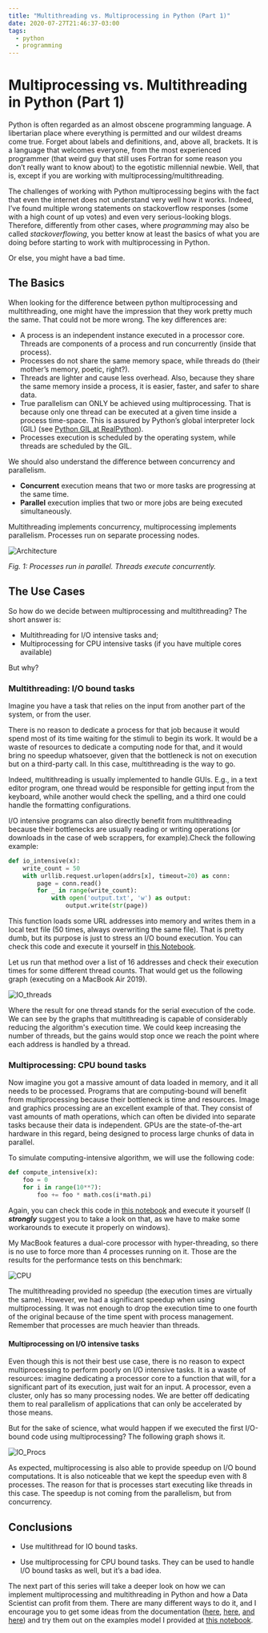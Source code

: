 ```yaml
---
title: "Multithreading vs. Multiprocessing in Python (Part 1)"
date: 2020-07-27T21:46:37-03:00
tags:
  - python
  - programming
---
```



# Multiprocessing vs. Multithreading in Python (Part 1)

Python is often regarded as an almost obscene programming language. A libertarian place where everything is permitted and our wildest dreams come true. Forget about labels and definitions, and, above all, brackets. It is a language that welcomes everyone, from the most experienced programmer (that weird guy that still uses Fortran for some reason you don’t really want to know about) to the egotistic millennial newbie.
Well, that is, except if you are working with multiprocessing/multithreading.

The challenges of working with Python multiprocessing begins with the fact that even the internet does not understand very well how it works. Indeed, I’ve found multiple wrong statements on stackoverflow responses (some with a high count of up votes) and even very serious-looking blogs. Therefore, differently from other cases, where *programming* may also be called *stackoverflowing*, you better know at least the basics of what you are doing before starting to work with multiprocessing in Python.

Or else, you might have a bad time.

## The Basics

When looking for the difference between python multiprocessing and multithreading, one might have the impression that they work pretty much the same. That could not be more wrong. The key differences are:

*	A process is an independent instance executed in a processor core. Threads are components of a process and run concurrently (inside that process).
*	Processes do not share the same memory space, while threads do (their mother’s memory, poetic, right?).
*	Threads are lighter and cause less overhead. Also, because they share the same memory inside a process, it is easier, faster, and safer to share data.
*	True parallelism can ONLY be achieved using multiprocessing. That is because only one thread can be executed at a given time inside a process time-space. This is assured by Python’s global interpreter lock (GIL) (see [Python GIL at RealPython](https://realpython.com/python-gil/)).
*	Processes execution is scheduled by the operating system, while threads are scheduled by the GIL.

We should also understand the difference between concurrency and parallelism.
*	**Concurrent** execution means that two or more tasks are progressing at the same time.
*	**Parallel** execution implies that two or more jobs are being executed simultaneously.

Multithreading implements concurrency, multiprocessing implements parallelism. Processes run on separate processing nodes.


![Architecture](/imgs/PythonMultSeries/Multi_Diagram.png)

*Fig. 1: Processes run in parallel. Threads execute concurrently.*

## The Use Cases

So how do we decide between multiprocessing and multithreading?
The short answer is:
*	Multithreading for I/O intensive tasks and;
*	Multiprocessing for CPU intensive tasks (if you have multiple cores available)

But why?

### Multithreading: I/O bound tasks

Imagine you have a task that relies on the input from another part of the system, or from the user.

There is no reason to dedicate a process for that job because it would spend most of its time waiting for the stimuli to begin its work. It would be a waste of resources to dedicate a computing node for that, and it would bring no speedup whatsoever, given that the bottleneck is not on execution but on a third-party call. In this case, multithreading is the way to go.

Indeed, multithreading is usually implemented to handle GUIs. E.g., in a text editor program, one thread would be responsible for getting input from the keyboard, while another would check the spelling, and a third one could handle the formatting configurations.

I/O intensive programs can also directly benefit from multithreading because their bottlenecks are usually reading or writing operations (or downloads in the case of web scrappers, for example).Check the following example:

```python
def io_intensive(x):
    write_count = 50
    with urllib.request.urlopen(addrs[x], timeout=20) as conn:
        page = conn.read()
        for _ in range(write_count):
            with open('output.txt', 'w') as output:
                output.write(str(page))
```

This function loads some URL addresses into memory and writes them in a local text file (50 times, always overwriting the same file). That is pretty dumb, but its purpose is just to stress an I/O bound execution. You can check this code and execute it yourself in [this Notebook](https://github.com/gsrodrigues/Python_MultiProc_Examples/blob/master/Example.ipynb).

Let us run that method over a list of 16 addresses and check their execution times for some different thread counts. That would get us the following graph (executing on a MacBook Air 2019).

![IO_threads](/imgs/PythonMultSeries/IO_threads.png)

Where the result for one thread stands for the serial execution of the code. We can see by the graphs that multithreading is capable of considerably reducing the algorithm's execution time. We could keep increasing the number of threads, but the gains would stop once we reach the point where each address is handled by a thread.

### Multiprocessing: CPU bound tasks

Now imagine you got a massive amount of data loaded in memory, and it all needs to be processed. Programs that are computing-bound will benefit from multiprocessing because their bottleneck is time and resources. Image and graphics processing are an excellent example of that. They consist of vast amounts of math operations, which can often be divided into separate tasks because their data is independent. GPUs are the state-of-the-art hardware in this regard, being designed to process large chunks of data in parallel.

To simulate computing-intensive algorithm, we will use the following code:

```python
def compute_intensive(x):
    foo = 0
    for i in range(10**7):
        foo += foo * math.cos(i*math.pi)
```

Again, you can check this code in [this notebook](https://github.com/gsrodrigues/Python_MultiProc_Examples/blob/master/Example.ipynb) and execute it yourself (I ***strongly*** suggest you to take a look on that, as we have to make some workarounds to execute it properly on windows).

My MacBook features a dual-core processor with hyper-threading, so there is no use to force more than 4 processes running on it. Those are the results for the performance tests on this benchmark:

![CPU](/imgs/PythonMultSeries/CPU.png)

The multithreading provided no speedup (the execution times are virtually the same). However, we had a significant speedup when using multiprocessing. It was not enough to drop the execution time to one fourth of the original because of the time spent with process management. Remember that processes are much heavier than threads.


#### Multiprocessing on I/O intensive tasks
Even though this is not their best use case, there is no reason to expect multiprocessing to perform poorly on I/O intensive tasks. It is a waste of resources: imagine dedicating a processor core to a function that will, for a significant part of its execution, just wait for an input. A processor, even a cluster, only has so many processing nodes. We are better off dedicating them to real parallelism of applications that can only be accelerated by those means.

But for the sake of science, what would happen if we executed the first I/O-bound code using multiprocessing? The following graph shows it.

![IO_Procs](/imgs/PythonMultSeries/IO_procs.png)

As expected, multiprocessing is also able to provide speedup on I/O bound computations. It is also noticeable that we kept the speedup even with 8 processes. The reason for that is processes start executing like threads in this case. The speedup is not coming from the parallelism, but from concurrency.

## Conclusions

* Use multithread for IO bound tasks.

* Use multiprocessing for CPU bound tasks. They can be used to handle I/O bound tasks as well, but it’s a bad idea.

The next part of this series will take a deeper look on how we can implement multiprocessing and multithreading in Python and how a Data Scientist can profit from them. There are many different ways to do it, and I encourage you to get some ideas from the documentation ([here](https://docs.python.org/3/library/concurrent.futures.html), [here](https://docs.python.org/3.8/library/threading.html), [and here](https://docs.python.org/3.8/library/multiprocessing.html)) and try them out on the examples model I provided at [this notebook](https://github.com/gsrodrigues/Python_MultiProc_Examples/blob/master/Example.ipynb).

